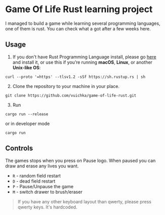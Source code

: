 # Game Of Life Rust learning project

I managed to build a game while learning several programming languages, one of them is rust. You can check what a got after a few weeks here.

## Usage 

1. If you don't have Rust Programming Language install, please go [here](https://www.rust-lang.org/tools/install) and install it, or use this if you’re running **macOS**, **Linux**, or another **Unix-like OS**:
```shell
curl --proto '=https' --tlsv1.2 -sSf https://sh.rustup.rs | sh
```

2. Clone the repository to your machine in your place.
```shell
git clone https://github.com/vuichka/game-of-life-rust.git
```

3. Run
```shell
cargo run --release
```

or in developer mode
```shell
cargo run
```

## Controls
The games stops when you press on Pause logo. When paused you can draw and erase any lives you want.

- `R` - random field restart
- `D` - dead field restart
- `P` - Pause/Unpause the game
- `M` - switch drawer to brush/eraser

> If you have any other keyboard layout than qwerty, please press qwerty keys. It's hardcoded.